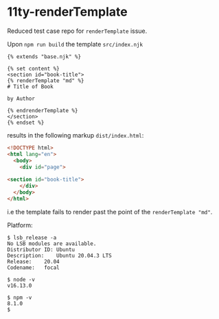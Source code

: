 # 11ty-renderTemplate

Reduced test case repo for `renderTemplate` issue.

Upon `npm run build` the template `src/index.njk`

```Nunjucks
{% extends "base.njk" %}

{% set content %}
<section id="book-title">
{% renderTemplate "md" %}
# Title of Book

by Author

{% endrenderTemplate %}
</section>
{% endset %}
```
results in the following markup `dist/index.html`:

```HTML
<!DOCTYPE html>
<html lang="en">
  <body>
    <div id="page">
      
<section id="book-title">
    </div>
  </body>
</html>
```

i.e the template fails to render past the point of the `renderTemplate "md"`. 

Platform: 

```Shell
$ lsb_release -a
No LSB modules are available.
Distributor ID:	Ubuntu
Description:	Ubuntu 20.04.3 LTS
Release:	20.04
Codename:	focal

$ node -v
v16.13.0

$ npm -v
8.1.0
$ 
```
